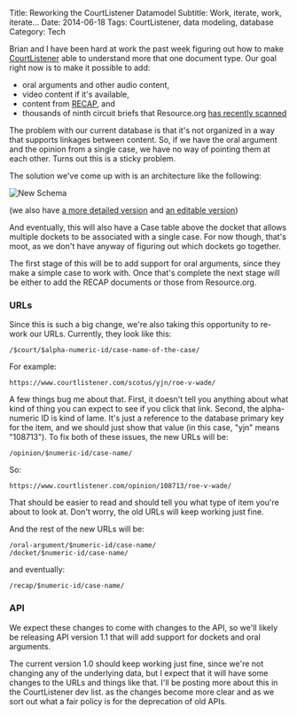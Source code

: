 Title: Reworking the CourtListener Datamodel
Subtitle: Work, iterate, work, iterate&hellip;
Date: 2014-06-18
Tags: CourtListener, data modeling, database
Category: Tech

Brian and I have  been hard at work the past week figuring out how to make 
[CourtListener][0] able to understand more that one document type. Our goal
 right now is to make it possible to add:

 - oral arguments and other audio content,
 - video content if it's available,
 - content from [RECAP][5], and
 - thousands of ninth circuit briefs that Resource.org [has recently scanned][1]

The problem with our current database is that it's not organized in a way 
that supports linkages between content. So, if we have the oral argument 
and the opinion from a single case, we have no way of pointing them at each
other. Turns out this is a sticky problem. 

The solution we've come up with is an architecture like the following:

![New Schema]({filename}/images/new-schema-design-compact_0.png)

(we also have [a more detailed version][3] and [an editable version][4])

And eventually, this will also have a Case table above the docket that 
allows multiple dockets to be associated with a single case. For now though,
that's moot, as we don't have anyway of figuring out which dockets go 
together. 

The first stage of this will be to add support for oral arguments, 
since they make a simple case to work with. Once that's complete the next 
stage will be either to add the RECAP documents or those from Resource.org. 

### URLs

Since this is such a big change, we're also taking this opportunity to 
re-work our URLs. Currently, they look like this:

    /$court/$alpha-numeric-id/case-name-of-the-case/

For example:

    https://www.courtlistener.com/scotus/yjn/roe-v-wade/

A few things bug me about that. First, it doesn't tell you anything about 
what kind of thing you can expect to see if you click that link. Second, 
the alpha-numeric ID is kind of lame. It's just a reference to the database
primary key for the item, and we should just show that value (in this case,
"yjn" means "108713"). To fix both of these issues, the new URLs will be:

    /opinion/$numeric-id/case-name/

So:

    https://www.courtlistener.com/opinion/108713/roe-v-wade/

That should be easier to read and should tell you what type of item you're 
about to look at. Don't worry, the old URLs will keep working just fine. 

And the rest of the new URLs will be:

    /oral-argument/$numeric-id/case-name/
    /docket/$numeric-id/case-name/

and eventually:

    /recap/$numeric-id/case-name/

### API

We expect these changes to come with changes to the API, 
so we'll likely be releasing API version 1.1 that will add support for 
dockets and oral arguments. 

The current version 1.0 should keep working just fine, 
since we're not changing any of the underlying data, 
but I expect that it will have some changes to the URLs and things like 
that. I'll be posting more about this in the CourtListener dev list. 
as the changes become more clear and as we sort out what a fair policy is 
for the deprecation of old APIs. 

[0]: https://www.courtlistener.com/
[1]: https://law.resource.org/pub/us/case/ca9/
[3]: http://owncloud.freelawproject.org/public.php?service=files&t=76ef76ec69488fb72b4d96dba4809339
[4]: http://owncloud.freelawproject.org/public.php?service=files&t=62510f0282b06948e8c3d3b1e4946ec0
[5]: https://free.law/recap/

